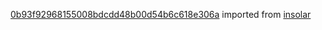 [0b93f92968155008bdcdd48b00d54b6c618e306a](https://github.com/insolar/insolar/commit/0b93f92968155008bdcdd48b00d54b6c618e306a) imported from [insolar](https://github.com/insolar/insolar)
